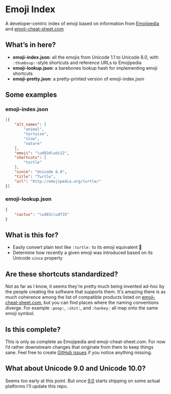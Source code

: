 # Emoji Index

A developer-centric index of emoji based on information from [Emojipedia](http://emojipedia.org/) and [emoji-cheat-sheet.com](https://github.com/arvida/emoji-cheat-sheet.com)

## What’s in here?

* __emoji-index.json__: all the emojis from Unicode 1.1 to Unicode 8.0, with `:thumbsup:`-style shortcuts and reference URLs to Emojipedia
* __emoji-lookup.json__: a barebones lookup hash for implementing emoji shortcuts
* __emoji-pretty.json__: a pretty-printed version of emoji-index.json

## Some examples

### emoji-index.json

```json
[{
	"alt_names": [
		"animal",
		"tortoise",
		"slow",
		"nature"
	],
	"emoji": "\ud83d\udc22",
	"shortcuts": [
		"turtle"
	],
	"since": "Unicode 6.0",
	"title": "Turtle",
	"url": "http://emojipedia.org/turtle/"
}]
```

### emoji-lookup.json

```json
{
	"cactus": "\ud83c\udf35"
}
```

## What is this for?

* Easily convert plain text like `:turtle:` to its emoji equivalent 🐢
* Determine how recently a given emoji was introduced based on its Unicode `since` property

## Are these shortcuts standardized?

Not as far as I know, it seems they're pretty much being invented ad-hoc by the people creating the software that supports them. It's amazing there is as much coherence among the list of compatible products listed on [emoji-cheat-sheet.com](http://emoji-cheat-sheet.com/), but you can find places where the naming conventions diverge. For example `:poop:`, `:shit:`, and `:hankey:` all map onto the same emoji symbol.

## Is this complete?

This is only as complete as Emojipedia and emoji-cheat-sheet.com. For now I’d rather downstream changes that originate from them to keep things sane. Feel free to create [GitHub issues](https://github.com/dphiffer/emoji-index/issues) if you notice anything missing.

## What about Unicode 9.0 and Unicode 10.0?

Seems too early at this point. But once [9.0](http://emojipedia.org/unicode-9.0/) starts shipping on some actual platforms I'll update this repo.
